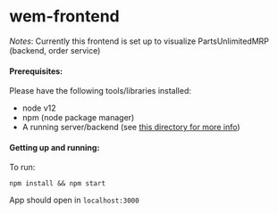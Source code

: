 # wem-frontend

*Notes*: Currently this frontend is set up to visualize PartsUnlimitedMRP (backend, order service)

#### Prerequisites: 
Please have the following tools/libraries installed:
- node v12 
- npm (node package manager)
- A running server/backend (see [this directory for more info](../framework-backend/README.md))

#### Getting up and running: 
To run: 
```
npm install && npm start
```
App should open in `localhost:3000`

